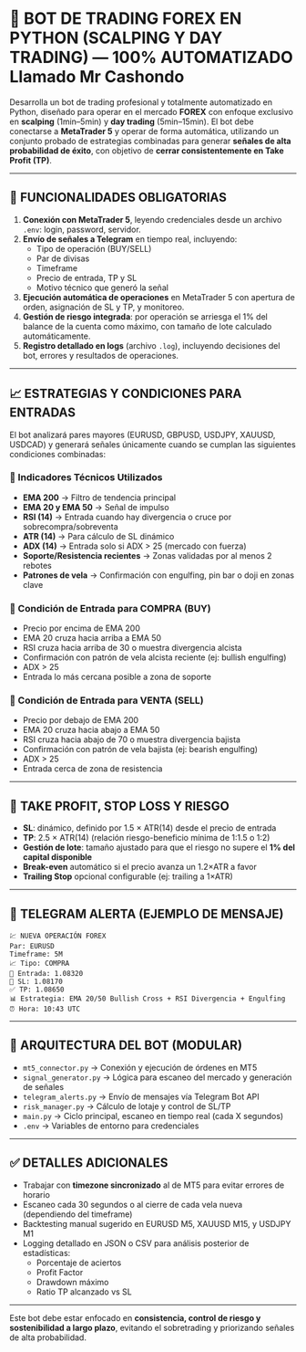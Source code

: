 # 🧠 BOT DE TRADING FOREX EN PYTHON (SCALPING Y DAY TRADING) — 100% AUTOMATIZADO Llamado Mr Cashondo

Desarrolla un bot de trading profesional y totalmente automatizado en Python, diseñado para operar en el mercado **FOREX** con enfoque exclusivo en **scalping** (1min–5min) y **day trading** (5min–15min). El bot debe conectarse a **MetaTrader 5** y operar de forma automática, utilizando un conjunto probado de estrategias combinadas para generar **señales de alta probabilidad de éxito**, con objetivo de **cerrar consistentemente en Take Profit (TP)**.

---

## 🔧 FUNCIONALIDADES OBLIGATORIAS

1. **Conexión con MetaTrader 5**, leyendo credenciales desde un archivo `.env`: login, password, servidor.
2. **Envío de señales a Telegram** en tiempo real, incluyendo:
   - Tipo de operación (BUY/SELL)
   - Par de divisas
   - Timeframe
   - Precio de entrada, TP y SL
   - Motivo técnico que generó la señal
3. **Ejecución automática de operaciones** en MetaTrader 5 con apertura de orden, asignación de SL y TP, y monitoreo.
4. **Gestión de riesgo integrada**: por operación se arriesga el 1% del balance de la cuenta como máximo, con tamaño de lote calculado automáticamente.
5. **Registro detallado en logs** (archivo `.log`), incluyendo decisiones del bot, errores y resultados de operaciones.

---

## 📈 ESTRATEGIAS Y CONDICIONES PARA ENTRADAS

El bot analizará pares mayores (EURUSD, GBPUSD, USDJPY, XAUUSD, USDCAD) y generará señales únicamente cuando se cumplan las siguientes condiciones combinadas:

### 🔹 Indicadores Técnicos Utilizados

- **EMA 200** → Filtro de tendencia principal
- **EMA 20 y EMA 50** → Señal de impulso
- **RSI (14)** → Entrada cuando hay divergencia o cruce por sobrecompra/sobreventa
- **ATR (14)** → Para cálculo de SL dinámico
- **ADX (14)** → Entrada solo si ADX > 25 (mercado con fuerza)
- **Soporte/Resistencia recientes** → Zonas validadas por al menos 2 rebotes
- **Patrones de vela** → Confirmación con engulfing, pin bar o doji en zonas clave

### 🔹 Condición de Entrada para COMPRA (BUY)

- Precio por encima de EMA 200
- EMA 20 cruza hacia arriba a EMA 50
- RSI cruza hacia arriba de 30 o muestra divergencia alcista
- Confirmación con patrón de vela alcista reciente (ej: bullish engulfing)
- ADX > 25
- Entrada lo más cercana posible a zona de soporte

### 🔹 Condición de Entrada para VENTA (SELL)

- Precio por debajo de EMA 200
- EMA 20 cruza hacia abajo a EMA 50
- RSI cruza hacia abajo de 70 o muestra divergencia bajista
- Confirmación con patrón de vela bajista (ej: bearish engulfing)
- ADX > 25
- Entrada cerca de zona de resistencia

---

## 🎯 TAKE PROFIT, STOP LOSS Y RIESGO

- **SL**: dinámico, definido por 1.5 × ATR(14) desde el precio de entrada
- **TP**: 2.5 × ATR(14) (relación riesgo-beneficio mínima de 1:1.5 o 1:2)
- **Gestión de lote**: tamaño ajustado para que el riesgo no supere el **1% del capital disponible**
- **Break-even** automático si el precio avanza un 1.2×ATR a favor
- **Trailing Stop** opcional configurable (ej: trailing a 1×ATR)

---

## 💬 TELEGRAM ALERTA (EJEMPLO DE MENSAJE)

```
💹 NUEVA OPERACIÓN FOREX
Par: EURUSD  
Timeframe: 5M  
📈 Tipo: COMPRA  
🎯 Entrada: 1.08320  
🚫 SL: 1.08170  
✅ TP: 1.08650  
📊 Estrategia: EMA 20/50 Bullish Cross + RSI Divergencia + Engulfing  
⏰ Hora: 10:43 UTC  
```

---

## 🧠 ARQUITECTURA DEL BOT (MODULAR)

- `mt5_connector.py` → Conexión y ejecución de órdenes en MT5
- `signal_generator.py` → Lógica para escaneo del mercado y generación de señales
- `telegram_alerts.py` → Envío de mensajes vía Telegram Bot API
- `risk_manager.py` → Cálculo de lotaje y control de SL/TP
- `main.py` → Ciclo principal, escaneo en tiempo real (cada X segundos)
- `.env` → Variables de entorno para credenciales

---

## ✅ DETALLES ADICIONALES

- Trabajar con **timezone sincronizado** al de MT5 para evitar errores de horario
- Escaneo cada 30 segundos o al cierre de cada vela nueva (dependiendo del timeframe)
- Backtesting manual sugerido en EURUSD M5, XAUUSD M15, y USDJPY M1
- Logging detallado en JSON o CSV para análisis posterior de estadísticas:
  - Porcentaje de aciertos
  - Profit Factor
  - Drawdown máximo
  - Ratio TP alcanzado vs SL

---

Este bot debe estar enfocado en **consistencia, control de riesgo y sostenibilidad a largo plazo**, evitando el sobretrading y priorizando señales de alta probabilidad.
